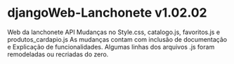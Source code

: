 # djangoWeb-Lanchonete v1.02.02
 Web da lanchonete API
    Mudanças no Style.css, catalogo.js, favoritos.js e produtos_cardapio.js
    As mudanças contam com inclusão de documentação e Explicação de funcionalidades.
    Algumas linhas dos arquivos .js foram remodeladas ou recriadas do zero.
    